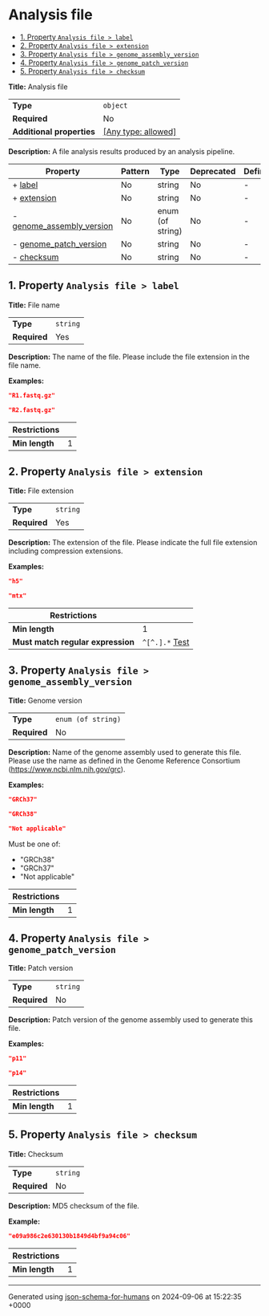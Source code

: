 # Analysis file

- [1. Property `Analysis file > label`](#label)
- [2. Property `Analysis file > extension`](#extension)
- [3. Property `Analysis file > genome_assembly_version`](#genome_assembly_version)
- [4. Property `Analysis file > genome_patch_version`](#genome_patch_version)
- [5. Property `Analysis file > checksum`](#checksum)

**Title:** Analysis file

|                           |                                                                           |
| ------------------------- | ------------------------------------------------------------------------- |
| **Type**                  | `object`                                                                  |
| **Required**              | No                                                                        |
| **Additional properties** | [[Any type: allowed]](# "Additional Properties of any type are allowed.") |

**Description:** A file analysis results produced by an analysis pipeline.

| Property                                               | Pattern | Type             | Deprecated | Definition | Title/Description |
| ------------------------------------------------------ | ------- | ---------------- | ---------- | ---------- | ----------------- |
| + [label](#label )                                     | No      | string           | No         | -          | File name         |
| + [extension](#extension )                             | No      | string           | No         | -          | File extension    |
| - [genome_assembly_version](#genome_assembly_version ) | No      | enum (of string) | No         | -          | Genome version    |
| - [genome_patch_version](#genome_patch_version )       | No      | string           | No         | -          | Patch version     |
| - [checksum](#checksum )                               | No      | string           | No         | -          | Checksum          |

## <a name="label"></a>1. Property `Analysis file > label`

**Title:** File name

|              |          |
| ------------ | -------- |
| **Type**     | `string` |
| **Required** | Yes      |

**Description:** The name of the file. Please include the file extension in the file name.

**Examples:** 

```json
"R1.fastq.gz"
```

```json
"R2.fastq.gz"
```

| Restrictions   |   |
| -------------- | - |
| **Min length** | 1 |

## <a name="extension"></a>2. Property `Analysis file > extension`

**Title:** File extension

|              |          |
| ------------ | -------- |
| **Type**     | `string` |
| **Required** | Yes      |

**Description:** The extension of the file. Please indicate the full file extension including compression extensions.

**Examples:** 

```json
"h5"
```

```json
"mtx"
```

| Restrictions                      |                                                                                         |
| --------------------------------- | --------------------------------------------------------------------------------------- |
| **Min length**                    | 1                                                                                       |
| **Must match regular expression** | ```^[^.].*``` [Test](https://regex101.com/?regex=%5E%5B%5E.%5D.%2A&testString=%22h5%22) |

## <a name="genome_assembly_version"></a>3. Property `Analysis file > genome_assembly_version`

**Title:** Genome version

|              |                    |
| ------------ | ------------------ |
| **Type**     | `enum (of string)` |
| **Required** | No                 |

**Description:** Name of the genome assembly used to generate this file. Please use the name as defined in the Genome Reference Consortium (https://www.ncbi.nlm.nih.gov/grc).

**Examples:** 

```json
"GRCh37"
```

```json
"GRCh38"
```

```json
"Not applicable"
```

Must be one of:
* "GRCh38"
* "GRCh37"
* "Not applicable"

| Restrictions   |   |
| -------------- | - |
| **Min length** | 1 |

## <a name="genome_patch_version"></a>4. Property `Analysis file > genome_patch_version`

**Title:** Patch version

|              |          |
| ------------ | -------- |
| **Type**     | `string` |
| **Required** | No       |

**Description:** Patch version of the genome assembly used to generate this file.

**Examples:** 

```json
"p11"
```

```json
"p14"
```

| Restrictions   |   |
| -------------- | - |
| **Min length** | 1 |

## <a name="checksum"></a>5. Property `Analysis file > checksum`

**Title:** Checksum

|              |          |
| ------------ | -------- |
| **Type**     | `string` |
| **Required** | No       |

**Description:** MD5 checksum of the file.

**Example:** 

```json
"e09a986c2e630130b1849d4bf9a94c06"
```

| Restrictions   |   |
| -------------- | - |
| **Min length** | 1 |

----------------------------------------------------------------------------------------------------------------------------
Generated using [json-schema-for-humans](https://github.com/coveooss/json-schema-for-humans) on 2024-09-06 at 15:22:35 +0000
